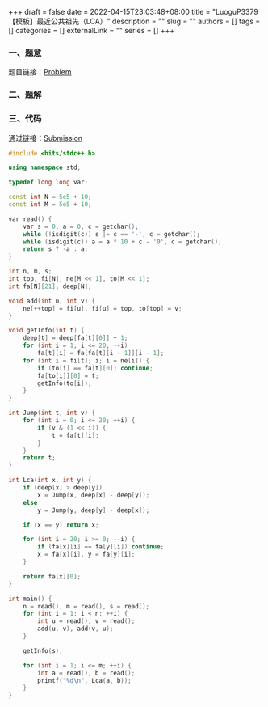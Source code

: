 +++ 
draft = false
date = 2022-04-15T23:03:48+08:00
title = "LuoguP3379 【模板】最近公共祖先（LCA）"
description = ""
slug = ""
authors = []
tags = []
categories = []
externalLink = ""
series = []
+++

### 一、题意

题目链接：[Problem](https://www.luogu.com.cn/problem/P3379)

### 二、题解

### 三、代码

通过链接：[Submission](https://www.luogu.com.cn/record/73972977)

```cpp
#include <bits/stdc++.h>

using namespace std;

typedef long long var;

const int N = 5e5 + 10;
const int M = 5e5 + 10;

var read() {
	var s = 0, a = 0, c = getchar();
	while (!isdigit(c)) s |= c == '-', c = getchar();
	while (isdigit(c)) a = a * 10 + c - '0', c = getchar();
	return s ? -a : a;
}

int n, m, s;
int top, fi[N], ne[M << 1], to[M << 1];
int fa[N][21], deep[N];

void add(int u, int v) {
	ne[++top] = fi[u], fi[u] = top, to[top] = v;
}

void getInfo(int t) {
	deep[t] = deep[fa[t][0]] + 1;
	for (int i = 1; i <= 20; ++i)
		fa[t][i] = fa[fa[t][i - 1]][i - 1];
	for (int i = fi[t]; i; i = ne[i]) {
		if (to[i] == fa[t][0]) continue;
		fa[to[i]][0] = t;
		getInfo(to[i]);
	}
}

int Jump(int t, int v) {
	for (int i = 0; i <= 20; ++i) {
		if (v & (1 << i)) {
			t = fa[t][i];
		}
	}
	return t;
}

int Lca(int x, int y) {
	if (deep[x] > deep[y])
		x = Jump(x, deep[x] - deep[y]);
	else 
		y = Jump(y, deep[y] - deep[x]);

	if (x == y) return x;

	for (int i = 20; i >= 0; --i) {
		if (fa[x][i] == fa[y][i]) continue;
		x = fa[x][i], y = fa[y][i];
	}

	return fa[x][0];
}

int main() {
	n = read(), m = read(), s = read();
	for (int i = 1; i < n; ++i) {
		int u = read(), v = read();
		add(u, v), add(v, u);
	}

	getInfo(s);

	for (int i = 1; i <= m; ++i) {
		int a = read(), b = read();
		printf("%d\n", Lca(a, b));
	}
}
```
